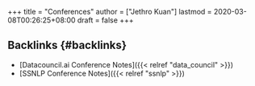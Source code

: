+++
title = "Conferences"
author = ["Jethro Kuan"]
lastmod = 2020-03-08T00:26:25+08:00
draft = false
+++

## Backlinks {#backlinks}

-   [Datacouncil.ai Conference Notes]({{< relref "data_council" >}})
-   [SSNLP Conference Notes]({{< relref "ssnlp" >}})
